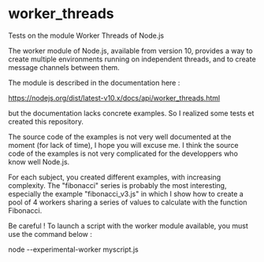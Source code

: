 # worker_threads
Tests on the module Worker Threads of Node.js


The worker module of Node.js, available from version 10, provides a way to create multiple environments running on independent threads, and to create message channels between them. 

The module is described in the documentation here :

https://nodejs.org/dist/latest-v10.x/docs/api/worker_threads.html

but the documentation lacks concrete examples. So I realized some tests et created this repository.

The source code of the examples is not very well documented at the moment (for lack of time), I hope you will excuse me. I think the source code of the examples is not very complicated for the developpers who know well Node.js.

For each subject, you created different examples, with increasing complexity.
The "fibonacci" series is probably the most interesting, especially the example "fibonacci_v3.js" in which I show how to create a pool of 4 workers sharing a series of values to calculate with the function Fibonacci.

Be careful ! To launch a script with the worker module available, you must use the command below :

node --experimental-worker myscript.js

